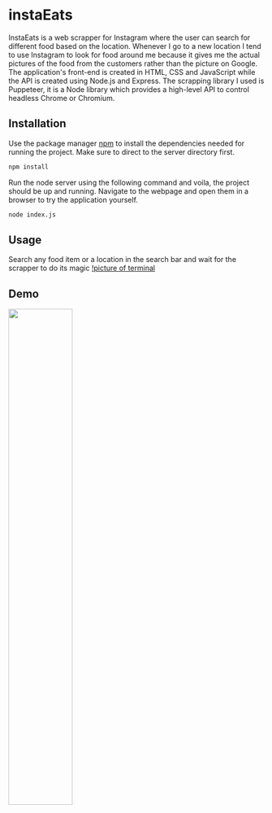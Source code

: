 # instaEats
InstaEats is a web scrapper for Instagram where the user can search for different food based on the location. Whenever I go to a new location I tend to use Instagram to look for food around me because it gives me the actual pictures of the food from the customers rather than the picture on Google.
The application's front-end is created in HTML, CSS and JavaScript while the API is created using Node.js and Express. The scrapping library I used is Puppeteer, it is a Node library which provides a high-level API to control headless Chrome or Chromium.

## Installation

Use the package manager [npm](https://www.npmjs.com/) to install the dependencies needed for running the project. Make sure to direct to the server directory first.

```bash
npm install
```
Run the node server using the following command and voila, the project should be up and running. Navigate to the webpage and open them in a browser to try the application yourself.
```bash
node index.js
```
## Usage
Search any food item or a location in the search bar and wait for the scrapper to do its magic
[!picture of terminal](https://github.com/prabhnoorsinghchawla/instaEats/blob/master/scrape_terminal.png)

## Demo
[<img src="https://img.youtube.com/vi/iJLAaFplbw4/hqdefault.jpg" width="50%">](https://youtu.be/iJLAaFplbw4)